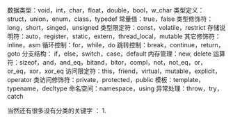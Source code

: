 数据类型：void，int，char，float，double，bool，w_char
类型定义：struct，union，enum，class，typedef
常量值：true，false
类型修饰符：long，short，singed，unsigned
类型限定符：const，volatile，restrict
存储说明符：auto，register，static，extern，thread_local，mutable
其它修饰符：inline，asm
循环控制：for，while，do
跳转控制：break，continue，return，goto
分支结构： if，else，switch，case，default
内存管理：new, delete
运算符：sizeof，and，and_eq，bitand，bitor，compl，not，not_eq，or，or_eq，xor，xor_eq
访问限定符：this，friend，virtual，mutable，explicit，operator
类访问修饰符：private，protected，public
模板：template，typename，decltype
命名空间：namespace，using
异常处理：throw，try，catch


当然还有很多没有分类的关键字 ：
1.
